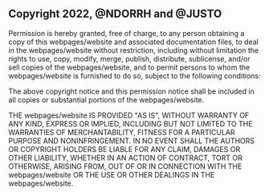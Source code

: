 ## Copyright 2022, @NDORRH and @JUSTO

Permission is hereby granted, free of charge, to any person obtaining a copy of this webpages/website and associated documentation files, to deal in the webpages/website without restriction, including without limitation the rights to use, copy, modify, merge, publish, distribute, sublicense, and/or sell copies of the webpages/website, and to permit persons to whom the webpages/website is furnished to do so, subject to the following conditions:

The above copyright notice and this permission notice shall be included in all copies or substantial portions of the webpages/website.

THE webpages/website IS PROVIDED "AS IS", WITHOUT WARRANTY OF ANY KIND, EXPRESS OR IMPLIED, INCLUDING BUT NOT LIMITED TO THE WARRANTIES OF MERCHANTABILITY, FITNESS FOR A PARTICULAR PURPOSE AND NONINFRINGEMENT. IN NO EVENT SHALL THE AUTHORS OR COPYRIGHT HOLDERS BE LIABLE FOR ANY CLAIM, DAMAGES OR OTHER LIABILITY, WHETHER IN AN ACTION OF CONTRACT, TORT OR OTHERWISE, ARISING FROM, OUT OF OR IN CONNECTION WITH THE webpages/website OR THE USE OR OTHER DEALINGS IN THE webpages/website.

